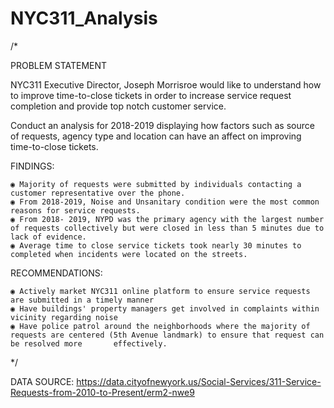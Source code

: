 # NYC311_Analysis

/*

PROBLEM STATEMENT

NYC311 Executive Director, Joseph Morrisroe would like to understand how to improve time-to-close tickets in order to increase service request completion and provide top notch customer service. 

Conduct an analysis for 2018-2019 displaying how factors such as source of requests, agency type and location can have an affect on improving time-to-close tickets.


FINDINGS:

    ◉ Majority of requests were submitted by individuals contacting a customer representative over the phone.
    ◉ From 2018-2019, Noise and Unsanitary condition were the most common reasons for service requests.
    ◉ From 2018- 2019, NYPD was the primary agency with the largest number of requests collectively but were closed in less than 5 minutes due to lack of evidence.
    ◉ Average time to close service tickets took nearly 30 minutes to completed when incidents were located on the streets.

RECOMMENDATIONS: 

    ◉ Actively market NYC311 online platform to ensure service requests are submitted in a timely manner
    ◉ Have buildings' property managers get involved in complaints within vicinity regarding noise
    ◉ Have police patrol around the neighborhoods where the majority of requests are centered (5th Avenue landmark) to ensure that request can be resolved more       effectively.

*/

DATA SOURCE: https://data.cityofnewyork.us/Social-Services/311-Service-Requests-from-2010-to-Present/erm2-nwe9
